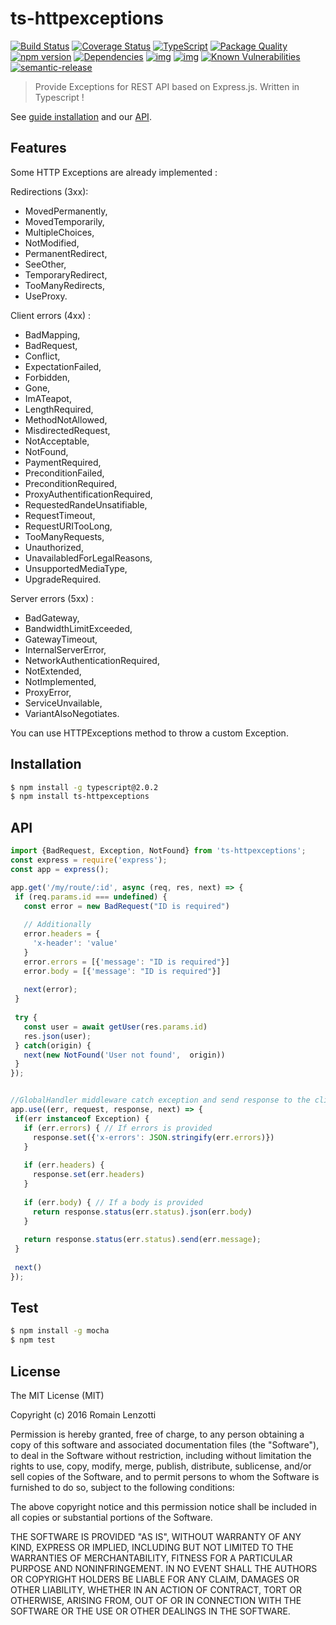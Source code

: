 # ts-httpexceptions 

[![Build Status](https://travis-ci.org/TypedProject/ts-httpexceptions.svg?branch=master)](https://travis-ci.org/TypedProject/ts-httpexceptions)
[![Coverage Status](https://coveralls.io/repos/github/TypedProject/ts-httpexceptions/badge.svg?branch=master)](https://coveralls.io/github/TypedProject/ts-httpexceptions?branch=master)
[![TypeScript](https://badges.frapsoft.com/typescript/love/typescript.svg?v=100)](https://github.com/ellerbrock/typescript-badges/) 
[![Package Quality](http://npm.packagequality.com/shield/ts-express-decorators.png)](http://packagequality.com/#?package=ts-express-decorators)
[![npm version](https://badge.fury.io/js/ts-express-decorators.svg)](https://badge.fury.io/js/ts-express-decorators)
[![Dependencies](https://david-dm.org/TypedProject/ts-httpexceptions.svg)](https://david-dm.org/TypedProject/ts-httpexceptions#info=dependencies)
[![img](https://david-dm.org/TypedProject/ts-httpexceptions/dev-status.svg)](https://david-dm.org/TypedProject/ts-httpexceptions/#info=devDependencies)
[![img](https://david-dm.org/TypedProject/ts-httpexceptions/peer-status.svg)](https://david-dm.org/TypedProject/ts-httpexceptions/#info=peerDependenciess)
[![Known Vulnerabilities](https://snyk.io/test/github/TypedProject/ts-httpexceptions/badge.svg)](https://snyk.io/test/github/TypedProject/ts-httpexceptions)
[![semantic-release](https://img.shields.io/badge/%20%20%F0%9F%93%A6%F0%9F%9A%80-semantic--release-e10079.svg)](https://github.com/semantic-release/semantic-release)

> Provide Exceptions for REST API based on Express.js. Written in Typescript !

See [guide installation](https://TypedProject.github.io/ts-httpexceptions/#/getting-started) and our [API](https://TypedProject.github.io/ts-httpexceptions/#/api/index).
## Features

Some HTTP Exceptions are already implemented : 

Redirections (3xx):

 * MovedPermanently,
 * MovedTemporarily,
 * MultipleChoices,
 * NotModified,
 * PermanentRedirect,
 * SeeOther,
 * TemporaryRedirect,
 * TooManyRedirects,
 * UseProxy.

Client errors (4xx) :

 * BadMapping,
 * BadRequest,
 * Conflict,
 * ExpectationFailed,
 * Forbidden,
 * Gone,
 * ImATeapot,
 * LengthRequired,
 * MethodNotAllowed,
 * MisdirectedRequest,
 * NotAcceptable,
 * NotFound,
 * PaymentRequired,
 * PreconditionFailed,
 * PreconditionRequired,
 * ProxyAuthentificationRequired,
 * RequestedRandeUnsatifiable,
 * RequestTimeout,
 * RequestURITooLong,
 * TooManyRequests,
 * Unauthorized,
 * UnavailabledForLegalReasons,
 * UnsupportedMediaType,
 * UpgradeRequired.
 
Server errors (5xx) :
 
 * BadGateway,
 * BandwidthLimitExceeded,
 * GatewayTimeout,
 * InternalServerError,
 * NetworkAuthenticationRequired,
 * NotExtended,
 * NotImplemented,
 * ProxyError,
 * ServiceUnvailable,
 * VariantAlsoNegotiates.
 
You can use HTTPExceptions method to throw a custom Exception.


## Installation

```bash
$ npm install -g typescript@2.0.2
$ npm install ts-httpexceptions
```

## API

```typescript
import {BadRequest, Exception, NotFound} from 'ts-httpexceptions';
const express = require('express');
const app = express();

app.get('/my/route/:id', async (req, res, next) => {
 if (req.params.id === undefined) {
   const error = new BadRequest("ID is required")
   
   // Additionally
   error.headers = {
     'x-header': 'value'
   }
   error.errors = [{'message': "ID is required"}]
   error.body = [{'message': "ID is required"}]
   
   next(error);
 }
 
 try {
   const user = await getUser(res.params.id)
   res.json(user);
 } catch(origin) {
   next(new NotFound('User not found',  origin))
 }
});


//GlobalHandler middleware catch exception and send response to the client
app.use((err, request, response, next) => {
 if(err instanceof Exception) {
   if (err.errors) { // If errors is provided
     response.set({'x-errors': JSON.stringify(err.errors)})
   }
   
   if (err.headers) {
     response.set(err.headers)
   }
   
   if (err.body) { // If a body is provided
     return response.status(err.status).json(err.body)
   }
   
   return response.status(err.status).send(err.message);
 }
 
 next()
});
```


## Test

```bash 
$ npm install -g mocha
$ npm test
```

## License

The MIT License (MIT)

Copyright (c) 2016 Romain Lenzotti

Permission is hereby granted, free of charge, to any person obtaining a copy of this software and associated documentation files (the "Software"), to deal in the Software without restriction, including without limitation the rights to use, copy, modify, merge, publish, distribute, sublicense, and/or sell copies of the Software, and to permit persons to whom the Software is furnished to do so, subject to the following conditions:

The above copyright notice and this permission notice shall be included in all copies or substantial portions of the Software.

THE SOFTWARE IS PROVIDED "AS IS", WITHOUT WARRANTY OF ANY KIND, EXPRESS OR IMPLIED, INCLUDING BUT NOT LIMITED TO THE WARRANTIES OF MERCHANTABILITY, FITNESS FOR A PARTICULAR PURPOSE AND NONINFRINGEMENT. IN NO EVENT SHALL THE AUTHORS OR COPYRIGHT HOLDERS BE LIABLE FOR ANY CLAIM, DAMAGES OR OTHER LIABILITY, WHETHER IN AN ACTION OF CONTRACT, TORT OR OTHERWISE, ARISING FROM, OUT OF OR IN CONNECTION WITH THE SOFTWARE OR THE USE OR OTHER DEALINGS IN THE SOFTWARE.

[travis]: https://travis-ci.org/
